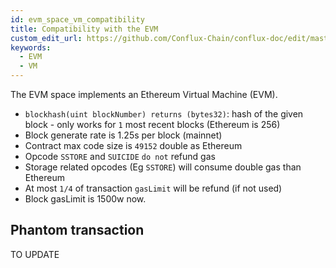 ```yaml
---
id: evm_space_vm_compatibility
title: Compatibility with the EVM
custom_edit_url: https://github.com/Conflux-Chain/conflux-doc/edit/master/docs/EVM-Space/EVM_Compatibility.md
keywords:
  - EVM
  - VM
---
```


The EVM space implements an Ethereum Virtual Machine (EVM).

* `blockhash(uint blockNumber) returns (bytes32)`: hash of the given block - only works for `1` most recent blocks (Ethereum is 256)
* Block generate rate is 1.25s per block (mainnet)
* Contract max code size is `49152` double as Ethereum
* Opcode `SSTORE` and `SUICIDE` `do not` refund gas
* Storage related opcodes (Eg `SSTORE`) will consume double gas than Ethereum
* At most `1/4` of transaction `gasLimit` will be refund (if not used)
* Block gasLimit is 1500w now.

## Phantom transaction

TO UPDATE
